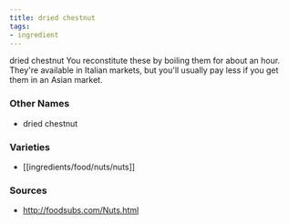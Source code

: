 ```yaml
---
title: dried chestnut
tags:
- ingredient
---
```

dried chestnut You reconstitute these by boiling them for about an hour. They're available in Italian markets, but you'll usually pay less if you get them in an Asian market.

### Other Names

* dried chestnut

### Varieties

* [[ingredients/food/nuts/nuts]]

### Sources
* http://foodsubs.com/Nuts.html
